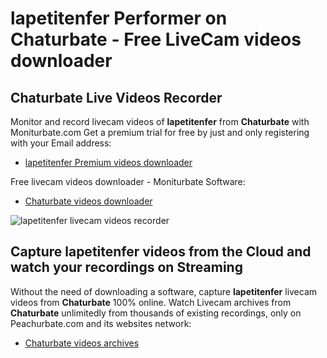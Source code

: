 # lapetitenfer Performer on Chaturbate - Free LiveCam videos downloader

## Chaturbate Live Videos Recorder

Monitor and record livecam videos of **lapetitenfer** from **Chaturbate** with Moniturbate.com
Get a premium trial for free by just and only registering with your Email address:
* [lapetitenfer Premium videos downloader](https://moniturbate.com/request-demo-licence-key.html)

Free livecam videos downloader - Moniturbate Software:
* [Chaturbate videos downloader](https://moniturbate.com/moniturbate-download-software.html)

![lapetitenfer livecam videos recorder](https://peachurnet.com/templates/moniturbate-software.png)


## Capture lapetitenfer videos from the Cloud and watch your recordings on Streaming

Without the need of downloading a software, capture **lapetitenfer** livecam videos from **Chaturbate** 100% online.
Watch Livecam archives from **Chaturbate** unlimitedly from thousands of existing recordings, only on Peachurbate.com and its websites network:
* [Chaturbate videos archives](https://peachurnet.com/)